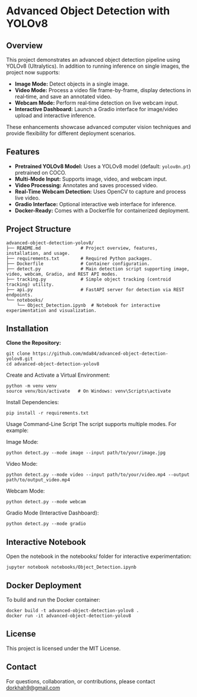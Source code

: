 # Advanced Object Detection with YOLOv8

## Overview
This project demonstrates an advanced object detection pipeline using YOLOv8 (Ultralytics). In addition to running inference on single images, the project now supports:
- **Image Mode:** Detect objects in a single image.
- **Video Mode:** Process a video file frame-by-frame, display detections in real‑time, and save an annotated video.
- **Webcam Mode:** Perform real‑time detection on live webcam input.
- **Interactive Dashboard:** Launch a Gradio interface for image/video upload and interactive inference.

These enhancements showcase advanced computer vision techniques and provide flexibility for different deployment scenarios.

## Features
- **Pretrained YOLOv8 Model:** Uses a YOLOv8 model (default: `yolov8n.pt`) pretrained on COCO.
- **Multi-Mode Input:** Supports image, video, and webcam input.
- **Video Processing:** Annotates and saves processed video.
- **Real-Time Webcam Detection:** Uses OpenCV to capture and process live video.
- **Gradio Interface:** Optional interactive web interface for inference.
- **Docker-Ready:** Comes with a Dockerfile for containerized deployment.

## Project Structure
```
advanced-object-detection-yolov8/
├── README.md               # Project overview, features, installation, and usage.
├── requirements.txt        # Required Python packages.
├── Dockerfile              # Container configuration.
├── detect.py               # Main detection script supporting image, video, webcam, Gradio, and REST API modes.
├── tracking.py             # Simple object tracking (centroid tracking) utility.
├── api.py                  # FastAPI server for detection via REST endpoints.
└── notebooks/
    └── Object_Detection.ipynb  # Notebook for interactive experimentation and visualization.
```

## Installation

**Clone the Repository:**
   ```
   git clone https://github.com/mda84/advanced-object-detection-yolov8.git
   cd advanced-object-detection-yolov8
   ```

Create and Activate a Virtual Environment:
   ```
python -m venv venv
source venv/bin/activate   # On Windows: venv\Scripts\activate
   ```

Install Dependencies:
   ```
pip install -r requirements.txt
   ```

Usage
Command-Line Script
The script supports multiple modes. For example:

Image Mode:
   ```
python detect.py --mode image --input path/to/your/image.jpg
   ```

Video Mode:
   ```
python detect.py --mode video --input path/to/your/video.mp4 --output path/to/output_video.mp4
   ```

Webcam Mode:
   ```
python detect.py --mode webcam
   ```

Gradio Mode (Interactive Dashboard):
   ```
python detect.py --mode gradio
   ```

## Interactive Notebook
Open the notebook in the notebooks/ folder for interactive experimentation:
   ```
jupyter notebook notebooks/Object_Detection.ipynb
   ```

## Docker Deployment
To build and run the Docker container:
   ```
docker build -t advanced-object-detection-yolov8 .
docker run -it advanced-object-detection-yolov8
   ```

## License
This project is licensed under the MIT License.

## Contact
For questions, collaboration, or contributions, please contact dorkhah9@gmail.com